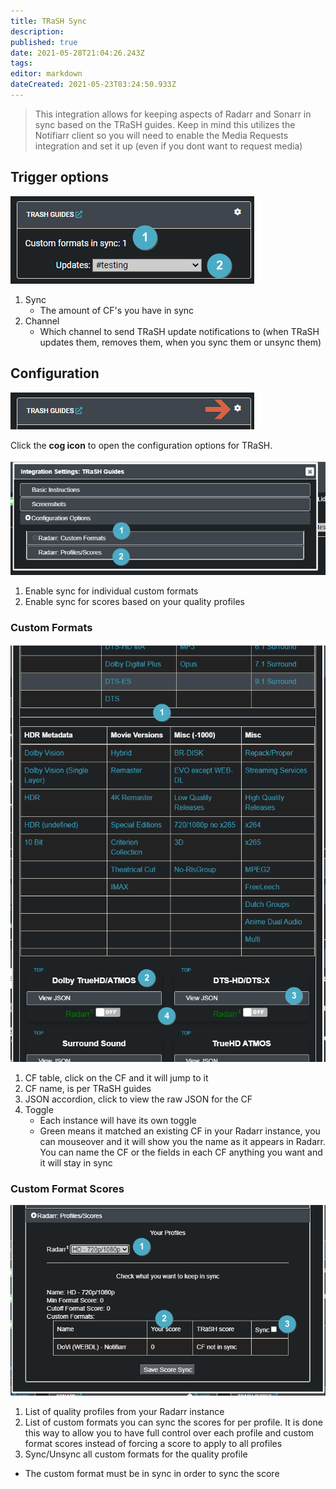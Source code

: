 ```yaml
---
title: TRaSH Sync
description: 
published: true
date: 2021-05-28T21:04:26.243Z
tags: 
editor: markdown
dateCreated: 2021-05-23T03:24:50.933Z
---
```


> This integration allows for keeping aspects of Radarr and Sonarr in sync based on the TRaSH guides. Keep in mind this utilizes the Notifiarr client so you will need to enable the Media Requests integration and set it up (even if you dont want to request media)

## Trigger options

![trigger-channels.png](/trash/trigger-channels.png)

1. Sync
    - The amount of CF's you have in sync
1. Channel
    - Which channel to send TRaSH update notifications to (when TRaSH updates them, removes them, when you sync them or unsync them)


## Configuration

![open-configuration.png](/trash/open-configuration.png)

Click the **cog icon** to open the configuration options for TRaSH.

![configuration-2.png](/trash/configuration-2.png)

1. Enable sync for individual custom formats
1. Enable sync for scores based on your quality profiles

### Custom Formats

![configuration.png](/trash/configuration.png)

1. CF table, click on the CF and it will jump to it
1. CF name, is per TRaSH guides
1. JSON accordion, click to view the raw JSON for the CF
1. Toggle
	- Each instance will have its own toggle
	- Green means it matched an existing CF in your Radarr instance, you can mouseover and it will show you the name as it appears in Radarr. You can name the CF or the fields in each CF anything you want and it will stay in sync

### Custom Format Scores

![configuration.png-3](/trash/configuration-3.png)

1. List of quality profiles from your Radarr instance
1. List of custom formats you can sync the scores for per profile. It is done this way to allow you to have full control over each profile and custom format scores instead of forcing a score to apply to all profiles
1. Sync/Unsync all custom formats for the quality profile
- The custom format must be in sync in order to sync the score